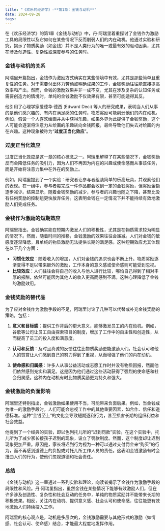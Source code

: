 ```yaml
---
title: "《欢乐的经济学》-**第1章：金钱与动机**"
date: 2024-09-28
tags: 
---
```

在《欢乐经济学》的第1章《金钱与动机》中，丹·阿瑞里着重探讨了金钱作为激励工具的局限性以及它如何在某些情况下反而削弱人们的内在动机。他通过实验和研究，揭示了物质奖励（如金钱）并不是人类行为的唯一或最有效的驱动因素，尤其在涉及创造性、复杂性或深度参与的任务时。

### 金钱与动机的关系

阿瑞里开篇指出，金钱作为激励方式确实在某些情境中有效，尤其是那些简单且重复性的任务。对于需要付出体力劳动或明确成果的工作，金钱奖励往往能直接提高效率和产出。然而，金钱的激励效果并非一成不变，尤其在涉及复杂的认知任务或需要创造力的情境时，单纯的金钱激励不仅效果有限，甚至可能适得其反。

他引用了心理学家爱德华·德西 (Edward Deci) 等人的研究成果，表明当人们从事的是他们感兴趣的、有内在满足感的任务时，物质奖励可能削弱他们的内在动机。例如，假设一个人喜欢绘画并从中获得乐趣，如果外界为此提供了金钱奖励，这个人可能会逐渐将注意力从绘画的乐趣转向金钱回报，最终导致他们失去对绘画的内在兴趣。这种现象被称为“**过度正当化效应**”。

### 过度正当化效应

过度正当化效应是这一章的核心概念之一。阿瑞里解释了在某些情况下，金钱奖励反而会降低任务的吸引力，因为人们不再因为内在的兴趣或使命感而从事该任务，而是开始将注意力集中在外在的奖励上。

例如，阿瑞里提到了一个实验：研究者让参与者组装简单的乐高玩具，并观察他们的表现。在一组中，参与者每完成一件作品都会收到一定的金钱奖励，但奖励金额逐步减少。结果显示，随着金钱奖励的减少，参与者的兴趣也随之下降，甚至比没有任何奖励的控制组更快放弃任务。这表明金钱在一定情况下并不能持续有效地激励人们完成任务。

### 金钱作为激励的短期效应

阿瑞里指出，金钱确实能在短期内激发人们的积极性，尤其是在物质需求较为明显的情况下。然而，随着时间的推移，金钱激励的效果往往会递减。人们对金钱的敏感度逐渐降低，且单纯的物质激励无法提供长期的满足感。这种短期效应尤其体现在以下几个方面：
- **习惯化效应**：随着收入的增加，人们对金钱的追求也会不断上升。物质奖励逐渐变得不足以带来额外的激励，工作本身的意义感或使命感则可能受到忽视。
- **比较效应**：人们往往会将自己的收入与他人进行比较，哪怕自己得到了相对丰厚的报酬，依然可能因为其他人的收入更高而感到不满。这种心理降低了金钱的激励效用。

### 金钱奖励的替代品

为了应对金钱作为激励手段的不足，阿瑞里讨论了几种可以代替或补充金钱奖励的策略，包括：
1. **意义和目标感**：提供工作背后的更大意义，能够激发员工的内在动机。例如，谷歌等公司让员工自由探索项目的制度，增加了工作中的自主性和创造性，从而提高了员工的投入度和满意度。
   
2. **认可和反馈**：及时且真诚的反馈往往比物质奖励更能激励人们。社会认可和他人的赞赏让人们感到自己的努力得到了重视，从而增强了他们的内在动机。

3. **使命感和归属感**：许多人从事公益活动或志愿工作时并没有物质回报，然而他们依然感到充实和满足。这是因为他们通过这些活动获得了强烈的使命感和社会归属感。这种内在动机有时比物质奖励更为持久和强大。

### 金钱激励的负面影响

阿瑞里还特别指出，金钱激励如果使用不当，可能带来负面后果。例如，当金钱成为唯一的激励手段时，人们可能会忽视工作中的其他重要因素，如合作、信任和道德标准。这种“金钱至上”的文化会导致短期逐利行为，甚至损害长期的组织利益和社会效益。

他提到了一个经典的实验，即以色列托儿所的“迟到罚款”实验。在这个实验中，托儿所为了减少家长接孩子迟到的现象，设立了罚款制度。然而，这个制度却让迟到现象更加严重。原因是，家长将迟到行为视为一种可以通过支付罚金来“购买”的行为，而不再感到道德上的负担或对托儿所工作人员的责任。这表明金钱激励有时会扭曲人们的行为，使他们忽视道德和社会责任。

### 总结

《金钱与动机》这一章通过一系列实验和理论，向读者揭示了金钱作为激励手段的局限性和风险。丹·阿瑞里指出，虽然金钱在某些情况下能够有效激励人们，但在许多涉及创造性、复杂性和社会互动的任务中，单纯的物质奖励并不能带来长期的积极效果。相反，关注内在动机、提供意义感、社会认可和使命感，往往能更有效地激励人们持续投入工作。

阿瑞里的核心观点是，动机是多层次的，金钱激励需要与其他形式的激励（如情感、社会认可、使命感）结合，才能最大程度地发挥作用。